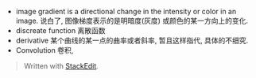* image gradient 
 is a directional change in the intensity or color in an image. 说白了, 图像梯度表示的是明暗度(灰度) 或颜色的某一方向上的变化. 
* discreate function 
离散函数
* derivative
某个曲线的某一点的曲率或者斜率, 暂且这样指代, 具体的不细究.
* Convolution 
卷积,


> Written with [StackEdit](https://stackedit.io/).
<!--stackedit_data:
eyJoaXN0b3J5IjpbLTE1NDI0ODI2MjBdfQ==
-->
